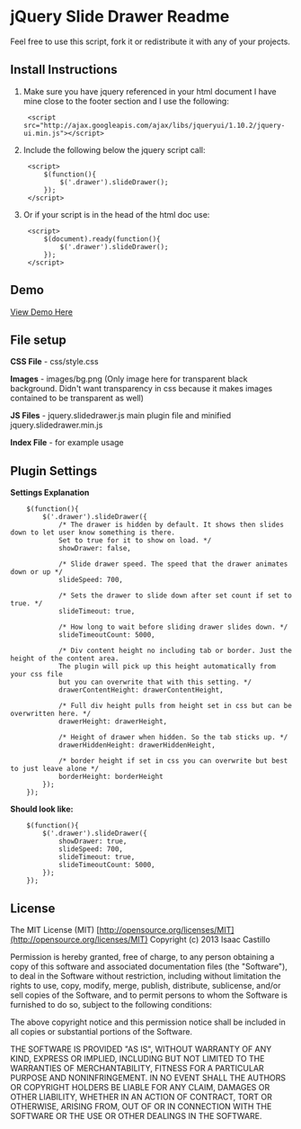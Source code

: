 # jQuery Slide Drawer Readme

Feel free to use this script, fork it or redistribute it with any of your projects.

## Install Instructions

1. Make sure you have jquery referenced in your html document I have mine close to the footer section and I use the following:

		<script src="http://ajax.googleapis.com/ajax/libs/jqueryui/1.10.2/jquery-ui.min.js"></script>

2. Include the following below the jquery script call:

		<script>
			$(function(){
				$('.drawer').slideDrawer();
			});	
		</script>

3. Or if your script is in the head of the html doc use:

		<script>
			$(document).ready(function(){
				$('.drawer').slideDrawer();
			});
		</script>

## Demo

[View Demo Here](http://icastwork.com/projects/jQuerySlideDrawer/)

## File setup

**CSS File** - css/style.css

**Images** - images/bg.png (Only image here for transparent black background. Didn't want transparency in css because it makes images contained to be transparent as well)

**JS Files** - jquery.slidedrawer.js main plugin file and minified jquery.slidedrawer.min.js

**Index File** - for example usage

## Plugin Settings
	
**Settings Explanation**

		$(function(){
			$('.drawer').slideDrawer({
				/* The drawer is hidden by default. It shows then slides down to let user know something is there.
				Set to true for it to show on load. */
				showDrawer: false,
				
				/* Slide drawer speed. The speed that the drawer animates down or up */
				slideSpeed: 700,
				
				/* Sets the drawer to slide down after set count if set to true. */
				slideTimeout: true,
				
				/* How long to wait before sliding drawer slides down. */
				slideTimeoutCount: 5000,
				
				/* Div content height no including tab or border. Just the height of the content area.
				The plugin will pick up this height automatically from your css file
				but you can overwrite that with this setting. */
				drawerContentHeight: drawerContentHeight,
				 
				/* Full div height pulls from height set in css but can be overwritten here. */
				drawerHeight: drawerHeight,
				
				/* Height of drawer when hidden. So the tab sticks up. */
				drawerHiddenHeight: drawerHiddenHeight,
				
				/* border height if set in css you can overwrite but best to just leave alone */
				borderHeight: borderHeight
			});
		});

**Should look like:**

		$(function(){
			$('.drawer').slideDrawer({
				showDrawer: true,
				slideSpeed: 700,
				slideTimeout: true,
				slideTimeoutCount: 5000,
			});
		});

## License

The MIT License (MIT) [http://opensource.org/licenses/MIT](http://opensource.org/licenses/MIT)
Copyright (c) 2013 Isaac Castillo

Permission is hereby granted, free of charge, to any person obtaining a copy of this software and associated documentation files (the "Software"), to deal in the Software without restriction, including without limitation the rights to use, copy, modify, merge, publish, distribute, sublicense, and/or sell copies of the Software, and to permit persons to whom the Software is furnished to do so, subject to the following conditions:

The above copyright notice and this permission notice shall be included in all copies or substantial portions of the Software.

THE SOFTWARE IS PROVIDED "AS IS", WITHOUT WARRANTY OF ANY KIND, EXPRESS OR IMPLIED, INCLUDING BUT NOT LIMITED TO THE WARRANTIES OF MERCHANTABILITY, FITNESS FOR A PARTICULAR PURPOSE AND NONINFRINGEMENT. IN NO EVENT SHALL THE AUTHORS OR COPYRIGHT HOLDERS BE LIABLE FOR ANY CLAIM, DAMAGES OR OTHER LIABILITY, WHETHER IN AN ACTION OF CONTRACT, TORT OR OTHERWISE, ARISING FROM, OUT OF OR IN CONNECTION WITH THE SOFTWARE OR THE USE OR OTHER DEALINGS IN THE SOFTWARE.